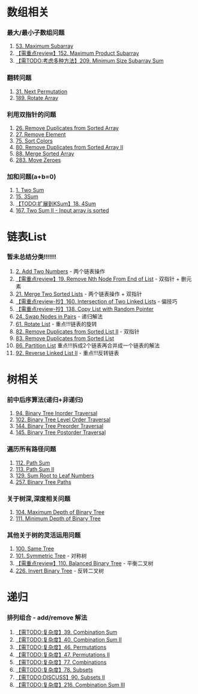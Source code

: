 # 数组相关

### 最大/最小子数组问题

1. [53. Maximum Subarray](https://github.com/MikasaLevi/LeetCode/issues/29)
2. [【需重点review】152. Maximum Product Subarray](https://github.com/MikasaLevi/LeetCode/issues/31)
3. [【需TODO:考虑多种方法】209. Minimum Size Subarray Sum](https://github.com/MikasaLevi/LeetCode/issues/30)

### 翻转问题

1. [31. Next Permutation](https://github.com/MikasaLevi/LeetCode/issues/27)
2. [189. Rotate Array](https://github.com/MikasaLevi/LeetCode/issues/28)

### 利用双指针的问题

1. [26. Remove Duplicates from Sorted Array](https://github.com/MikasaLevi/LeetCode/issues/33)
2. [27. Remove Element](https://github.com/MikasaLevi/LeetCode/issues/32)
3. [75. Sort Colors](https://github.com/MikasaLevi/LeetCode/issues/36)
4. [80. Remove Duplicates from Sorted Array II](https://github.com/MikasaLevi/LeetCode/issues/34)
5. [88. Merge Sorted Array](https://github.com/MikasaLevi/LeetCode/issues/35)
6. [283. Move Zeroes](https://github.com/MikasaLevi/LeetCode/issues/37)

### 加和问题(a+b=0)

1. [1. Two Sum](https://github.com/MikasaLevi/LeetCode/issues/23)
2. [15. 3Sum](https://github.com/MikasaLevi/LeetCode/issues/25)
3. [【TODO:扩展到KSum】18. 4Sum](https://github.com/MikasaLevi/LeetCode/issues/26)
4. [167. Two Sum II - Input array is sorted](https://github.com/MikasaLevi/LeetCode/issues/24)

# 链表List

### 暂未总结分类!!!!!!

1. [2. Add Two Numbers](https://github.com/MikasaLevi/LeetCode/issues/38) - 两个链表操作
2. [【需重点review】19. Remove Nth Node From End of List](https://github.com/MikasaLevi/LeetCode/issues/41) - 双指针 + 删元素
3. [21. Merge Two Sorted Lists](https://github.com/MikasaLevi/LeetCode/issues/39) - 两个链表操作 + 双指针
4. [【需重点review-抄】160. Intersection of Two Linked Lists](https://github.com/MikasaLevi/LeetCode/issues/40) - 偏技巧
5. [【需重点review-抄】138. Copy List with Random Pointer](https://github.com/MikasaLevi/LeetCode/issues/48)
5. [24. Swap Nodes in Pairs](https://github.com/MikasaLevi/LeetCode/issues/42) - 递归解法
6. [61. Rotate List](https://github.com/MikasaLevi/LeetCode/issues/43) - 重点!!!链表的旋转
7. [82. Remove Duplicates from Sorted List II](https://github.com/MikasaLevi/LeetCode/issues/45) - 双指针
8. [83. Remove Duplicates from Sorted List](https://github.com/MikasaLevi/LeetCode/issues/44)
9. [86. Partition List](https://github.com/MikasaLevi/LeetCode/issues/46) 重点!!!拆成2个链表再合并成一个链表的解法
10. [92. Reverse Linked List II](https://github.com/MikasaLevi/LeetCode/issues/47) - 重点!!!反转链表

# 树相关

### 前中后序算法(递归+非递归)

1. [94. Binary Tree Inorder Traversal](https://github.com/MikasaLevi/LeetCode/issues/2)
2. [102. Binary Tree Level Order Traversal](https://github.com/MikasaLevi/LeetCode/issues/4)
3. [144. Binary Tree Preorder Traversal](https://github.com/MikasaLevi/LeetCode/issues/1)
4. [145. Binary Tree Postorder Traversal](https://github.com/MikasaLevi/LeetCode/issues/3)

### 遍历所有路径问题

1. [112. Path Sum](https://github.com/MikasaLevi/LeetCode/issues/6)
2. [113. Path Sum II](https://github.com/MikasaLevi/LeetCode/issues/7)
3. [129. Sum Root to Leaf Numbers](https://github.com/MikasaLevi/LeetCode/issues/8)
4. [257. Binary Tree Paths](https://github.com/MikasaLevi/LeetCode/issues/5)

### 关于树深,深度相关问题

1. [104. Maximum Depth of Binary Tree](https://github.com/MikasaLevi/LeetCode/issues/9)
2. [111. Minimum Depth of Binary Tree](https://github.com/MikasaLevi/LeetCode/issues/10)

### 其他关于树的灵活运用问题

1. [100. Same Tree](https://github.com/MikasaLevi/LeetCode/issues/14)
2. [101. Symmetric Tree](https://github.com/MikasaLevi/LeetCode/issues/12) - 对称树
3. [【需重点review】110. Balanced Binary Tree](https://github.com/MikasaLevi/LeetCode/issues/13) - 平衡二叉树
4. [226. Invert Binary Tree](https://github.com/MikasaLevi/LeetCode/issues/11) - 反转二叉树

# 递归

### 排列组合 - add/remove 解法

1. [【需TODO:复杂度】39. Combination Sum](https://github.com/MikasaLevi/LeetCode/issues/18)
2. [【需TODO:复杂度】40. Combination Sum II](https://github.com/MikasaLevi/LeetCode/issues/19)
3. [【需TODO:复杂度】46. Permutations](https://github.com/MikasaLevi/LeetCode/issues/21) 
4. [【需TODO:复杂度】47. Permutations II](https://github.com/MikasaLevi/LeetCode/issues/22) 
5. [【需TODO:复杂度】77. Combinations](https://github.com/MikasaLevi/LeetCode/issues/17)
6. [【需TODO:复杂度】78. Subsets](https://github.com/MikasaLevi/LeetCode/issues/15)
7. [【需TODO:DISCUSS】90. Subsets II](https://github.com/MikasaLevi/LeetCode/issues/16)
8. [【需TODO:复杂度】216. Combination Sum III](https://github.com/MikasaLevi/LeetCode/issues/20)
